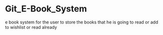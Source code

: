 # Git_E-Book_System
e book system for the user to store the books that he is going to read or add to wishlist or read already 
